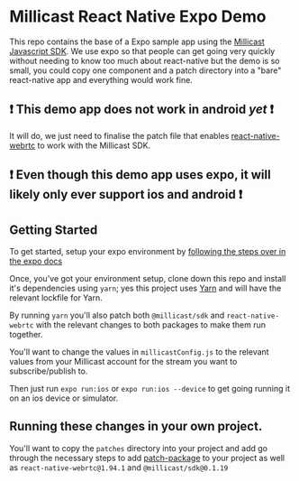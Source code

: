 # Millicast React Native Expo Demo

This repo contains the base of a Expo sample app using the [Millicast Javascript SDK](https://github.com/millicast/millicast-sdk). We use expo so that people can get going very quickly without needing to know too much about react-native but the demo is so small, you could copy one component and a patch directory into a "bare" react-native app and everything would work fine.

## ❗ This demo app does not work in android _yet_ ❗

It will do, we just need to finalise the patch file that enables [react-native-webrtc](https://github.com/react-native-webrtc/react-native-webrtc) to work with the Millicast SDK.

## ❗ Even though this demo app uses expo, it will likely only ever support ios and android ❗

## Getting Started

To get started, setup your expo environment by [following the steps over in the expo docs](https://docs.expo.dev/)

Once, you've got your environment setup, clone down this repo and install it's dependencies using `yarn`; yes this project uses [Yarn](https://yarnpkg.com/) and will have the relevant lockfile for Yarn.

By running `yarn` you'll also patch both `@millicast/sdk` and `react-native-webrtc` with the relevant changes to both packages to make them run together.

You'll want to change the values in `millicastConfig.js` to the relevant values from your Millicast account for the stream you want to subscribe/publish to.

Then just run `expo run:ios` or `expo run:ios --device` to get going running it on an ios device or simulator.
## Running these changes in your own project.

You'll want to copy the `patches` directory into your project and add go through the necessary steps to add [patch-package](https://www.npmjs.com/package/patch-package) to your project as well as `react-native-webrtc@1.94.1` and `@millicast/sdk@0.1.19`

